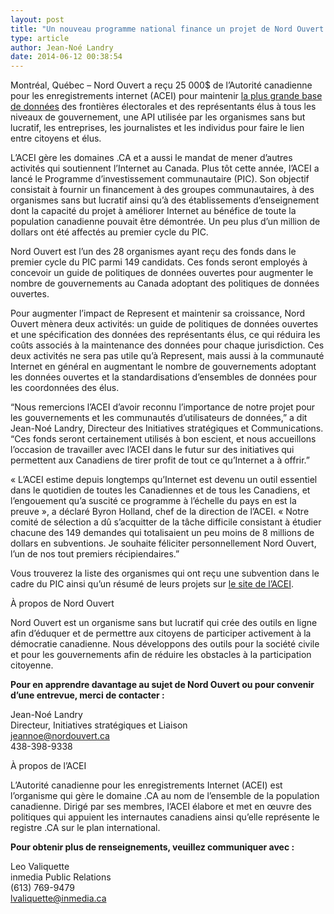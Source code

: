 ```yaml
---
layout: post
title: "Un nouveau programme national finance un projet de Nord Ouvert pour améliorer internet au Canada"
type: article
author: Jean-Noé Landry
date: 2014-06-12 00:38:54
---
```

Montréal, Québec – Nord Ouvert a reçu 25 000$ de l’Autorité canadienne pour les enregistrements internet (ACEI) pour maintenir [la plus grande base de données](https://represent.opennorth.ca/) des frontières électorales et des représentants élus à tous les niveaux de gouvernement, une API utilisée par les organismes sans but lucratif, les entreprises, les journalistes et les individus pour faire le lien entre citoyens et élus. 

L’ACEI gère les domaines .CA et a aussi le mandat de mener d’autres activités qui soutiennent l’Internet au Canada. Plus tôt cette année, l’ACEI a lancé le Programme d’investissement communautaire (PIC). Son objectif consistait à fournir un financement à des groupes communautaires, à des organismes sans but lucratif ainsi qu’à des établissements d’enseignement dont la capacité du projet à améliorer Internet au bénéfice de toute la population canadienne pouvait être démontrée. Un peu plus d’un million de dollars ont été affectés au premier cycle du PIC. 

Nord Ouvert est l’un des 28 organismes ayant reçu des fonds dans le premier cycle du PIC parmi 149 candidats. Ces fonds seront employés à concevoir un guide de politiques de données ouvertes pour augmenter le nombre de gouvernements au Canada adoptant des politiques de données ouvertes.

Pour augmenter l’impact de Represent et maintenir sa croissance, Nord Ouvert mènera deux activités: un guide de politiques de données ouvertes et une spécification des données des représentants élus, ce qui réduira les coûts associés à la maintenance des données pour chaque jurisdiction. Ces deux activités ne sera pas utile qu’à Represent, mais aussi à la communauté Internet en général en augmentant le nombre de gouvernements adoptant les données ouvertes et la standardisations d’ensembles de données pour les coordonnées des élus.

“Nous remercions l’ACEI d’avoir reconnu l’importance de notre projet pour les gouvernements et les communautés d’utilisateurs de données,” a dit Jean-Noé Landry, Directeur des Initiatives stratégiques et Communications. “Ces fonds seront certainement utilisés à bon escient, et nous accueillons l’occasion de travailler avec l’ACEI dans le futur sur des initiatives qui permettent aux Canadiens de tirer profit de tout ce qu’Internet a à offrir.”

« L’ACEI estime depuis longtemps qu’Internet est devenu un outil essentiel dans le quotidien de toutes les Canadiennes et de tous les Canadiens, et l’engouement qu’a suscité ce programme à l’échelle du pays en est la preuve », a déclaré Byron Holland, chef de la direction de l’ACEI. « Notre comité de sélection a dû s’acquitter de la tâche difficile consistant à étudier chacune des 149 demandes qui totalisaient un peu moins de 8 millions de dollars en subventions. Je souhaite féliciter personnellement Nord Ouvert, l’un de nos tout premiers récipiendaires.”

Vous trouverez la liste des organismes qui ont reçu une subvention dans le cadre du PIC ainsi qu’un résumé de leurs projets sur [le site de l’ACEI](http://cira.ca/a-propos/programme-d-investissement-communautaire/).

À propos de Nord Ouvert

Nord Ouvert est un organisme sans but lucratif qui crée des outils en ligne afin d’éduquer et de permettre aux citoyens de participer activement à la démocratie canadienne. Nous développons des outils pour la société civile et pour les gouvernements afin de réduire les obstacles à la participation citoyenne.

**Pour en apprendre davantage au sujet de Nord Ouvert ou pour convenir d’une entrevue, merci de contacter :**

Jean-Noé Landry  
Directeur, Initiatives stratégiques et Liaison  
[jeannoe@nordouvert.ca](mailto:jeannoe@nordouvert.ca)  
438-398-9338

À propos de l’ACEI

L’Autorité canadienne pour les enregistrements Internet (ACEI) est l’organisme qui gère le domaine .CA au nom de l’ensemble de la population canadienne. Dirigé par ses membres, l’ACEI élabore et met en œuvre des politiques qui appuient les internautes canadiens ainsi qu’elle représente le registre .CA sur le plan international.

**Pour obtenir plus de renseignements, veuillez communiquer avec :**

Leo Valiquette  
inmedia Public Relations  
(613) 769-9479  
[lvaliquette@inmedia.ca](mailto:lvaliquette@inmedia.ca)
